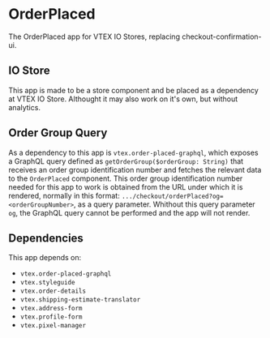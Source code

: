 # OrderPlaced

The OrderPlaced app for VTEX IO Stores, replacing checkout-confirmation-ui.

## IO Store

This app is made to be a store component and be placed as a dependency at VTEX IO Store. Althought it may also work on it's own, but without analytics.

## Order Group Query

As a dependency to this app is `vtex.order-placed-graphql`, which exposes a GraphQL query defined as `getOrderGroup($orderGroup: String)` that receives an order group identification number and fetches the relevant data to the `OrderPlaced` component. This order group identification number needed for this app to work is obtained from the URL under which it is rendered, normally in this format: `.../checkout/orderPlaced?og=<orderGroupNumber>`, as a query parameter. Whithout this query parameter `og`, the GraphQL query cannot be performed and the app will not render.

## Dependencies

This app depends on:

- `vtex.order-placed-graphql`
- `vtex.styleguide`
- `vtex.order-details`
- `vtex.shipping-estimate-translator`
- `vtex.address-form`
- `vtex.profile-form`
- `vtex.pixel-manager`
